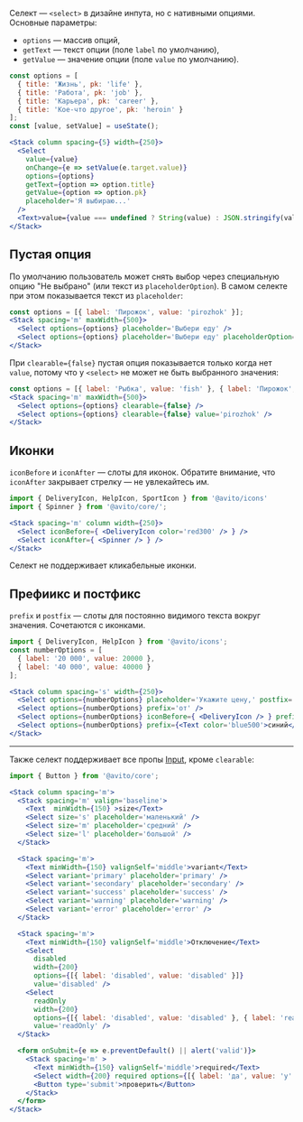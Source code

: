 Селект — `<select>` в дизайне инпута, но с нативными опциями. Основные параметры:
- `options` — массив опций,
- `getText` — текст опции (поле `label` по умолчанию),
- `getValue` — значение опции (поле `value` по умолчанию).

```jsx
const options = [
  { title: 'Жизнь', pk: 'life' },
  { title: 'Работа', pk: 'job' },
  { title: 'Карьера', pk: 'career' },
  { title: 'Кое-что другое', pk: 'heroin' }
];
const [value, setValue] = useState();

<Stack column spacing={5} width={250}>
  <Select
    value={value}
    onChange={e => setValue(e.target.value)}
    options={options}
    getText={option => option.title}
    getValue={option => option.pk}
    placeholder='Я выбираю...'
  />
  <Text>value={value === undefined ? String(value) : JSON.stringify(value)}</Text>
</Stack>
```

## Пустая опция

По умолчанию пользователь может снять выбор через специальную опцию "Не выбрано" (или текст из `placeholderOption`). В самом селекте при этом показывается текст из `placeholder`:

```jsx
const options = [{ label: 'Пирожок', value: 'pirozhok' }];
<Stack spacing='m' maxWidth={500}>
  <Select options={options} placeholder='Выбери еду' />
  <Select options={options} placeholder='Выбери еду' placeholderOption='Любая' />
</Stack>
```

При `clearable={false}` пустая опция показывается только когда нет `value`, потому что у `<select>` не может не быть выбранного значения:
```jsx
const options = [{ label: 'Рыбка', value: 'fish' }, { label: 'Пирожок', value: 'pirozhok' }];
<Stack spacing='m' maxWidth={500}>
  <Select options={options} clearable={false} />
  <Select options={options} clearable={false} value='pirozhok' />
</Stack>
```

## Иконки

`iconBefore` и `iconAfter` — слоты для иконок. Обратите внимание, что `iconAfter` закрывает стрелку — не увлекайтесь им.

```jsx
import { DeliveryIcon, HelpIcon, SportIcon } from '@avito/icons'
import { Spinner } from '@avito/core/';

<Stack spacing='m' column width={250}>
  <Select iconBefore={ <DeliveryIcon color='red300' /> } />
  <Select iconAfter={ <Spinner /> } />
</Stack>
```

Селект не поддерживает кликабельные иконки.

## Префиикс и постфикс

`prefix` и `postfix` — слоты для постоянно видимого текста вокруг значения. Сочетаются с иконками.

```jsx
import { DeliveryIcon, HelpIcon } from '@avito/icons';
const numberOptions = [
  { label: '20 000', value: 20000 },
  { label: '40 000', value: 40000 }
];

<Stack column spacing='s' width={250}>
  <Select options={numberOptions} placeholder='Укажите цену,' postfix='₽' />
  <Select options={numberOptions} prefix='от' />
  <Select options={numberOptions} iconBefore={ <DeliveryIcon /> } prefix="до" postfix='₽' iconAfter={ <HelpIcon /> } />
  <Select options={numberOptions} prefix={<Text color='blue500'>синий</Text>} />
</Stack>
```

---

Также селект поддерживает все пропы [Input](#/Компоненты/Input), кроме `clearable`:

```jsx
import { Button } from '@avito/core';

<Stack column spacing='m'>
  <Stack spacing='m' valign='baseline'>
    <Text  minWidth={150} >size</Text>
    <Select size='s' placeholder='маленький' />
    <Select size='m' placeholder='средний' />
    <Select size='l' placeholder='большой' />
  </Stack>

  <Stack spacing='m'>
    <Text minWidth={150} valignSelf='middle'>variant</Text>
    <Select variant='primary' placeholder='primary' />
    <Select variant='secondary' placeholder='secondary' />
    <Select variant='success' placeholder='success' />
    <Select variant='warning' placeholder='warning' />
    <Select variant='error' placeholder='error' />
  </Stack>

  <Stack spacing='m'>
    <Text minWidth={150} valignSelf='middle'>Отключение</Text>
    <Select
      disabled
      width={200}
      options={[{ label: 'disabled', value: 'disabled' }]}
      value='disabled' />
    <Select
      readOnly
      width={200}
      options={[{ label: 'disabled', value: 'disabled' }, { label: 'readOnly', value: 'readOnly' }]}
      value='readOnly' />
  </Stack>

  <form onSubmit={e => e.preventDefault() || alert('valid')}>
    <Stack spacing='m' >
      <Text minWidth={150} valignSelf='middle'>required</Text>
      <Select width={200} required options={[{ label: 'да', value: 'y' }]} />
      <Button type='submit'>проверить</Button>
    </Stack>
  </form>
</Stack>
```

